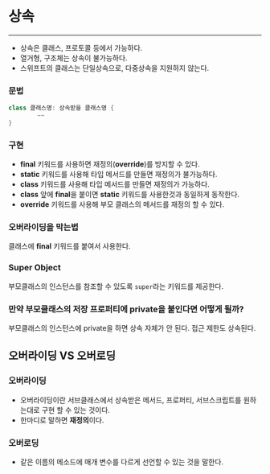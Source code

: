 # 상속

---

- 상속은 클래스, 프로토콜 등에서 가능하다.
- 열거형, 구조체는 상속이 불가능하다.
- 스위프트의 클래스는 단일상속으로, 다중상속을 지원하지 않는다.

### 문법

```swift
class 클래스명: 상속받을 클래스명 {
		~~
}

```

### 구현

- **final** 키워드를 사용하면 재정의(**override**)를 방지할 수 있다.
- **static** 키워드를 사용해 타입 메서드를 만들면 재정의가 불가능하다.
- **class** 키워드를 사용해 타입 메서드를 만들면 재정의가 가능하다.
- **class** 앞에 **final**을 붙이면 **static** 키워드를 사용한것과 동일하게 동작한다.
- **override** 키워드를 사용해 부모 클래스의 메서드를 재정의 할 수 있다.

### 오버라이딩을 막는법

클래스에 **final** 키워드를 붙여서 사용한다.

### Super Object

부모클래스의 인스턴스를 참조할 수 있도록 `super`라는 키워드를 제공한다.

### 만약 부모클래스의 저장 프로퍼티에 private을 붙인다면 어떻게 될까?

부모클래스의 인스턴스에 private을 하면 상속 자체가 안 된다.
접근 제한도 상속된다.

## 오버라이딩 VS 오버로딩

### 오버라이딩

- 오버라이딩이란 서브클래스에서 상속받은 메서드, 프로퍼티, 서브스크립트를 원하는대로 구현 할 수 있는 것이다.
- 한마디로 말하면 **재정의**이다.

### 오버로딩

- 같은 이름의 메소드에 매개 변수를 다르게 선언할 수 있는 것을 말한다.